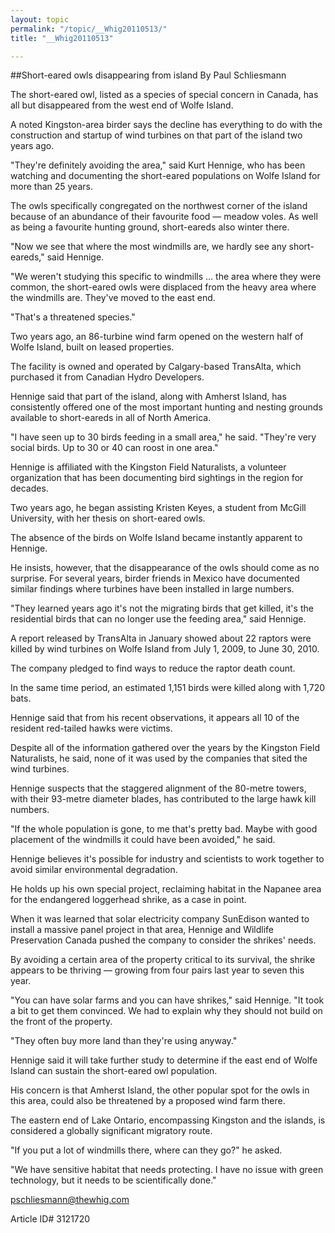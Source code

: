 ```yaml
---
layout: topic
permalink: "/topic/__Whig20110513/"
title: "__Whig20110513"

---
```


##Short-eared owls disappearing from island
By Paul Schliesmann



The short-eared owl, listed as a species of special concern in Canada, has all but disappeared from the west end of Wolfe Island.

A noted Kingston-area birder says the decline has everything to do with the construction and startup of wind turbines on that part of the island two years ago.

"They're definitely avoiding the area," said Kurt Hennige, who has been watching and documenting the short-eared populations on Wolfe Island for more than 25 years.

The owls specifically congregated on the northwest corner of the island because of an abundance of their favourite food — meadow voles. As well as being a favourite hunting ground, short-eareds also winter there.

"Now we see that where the most windmills are, we hardly see any short-eareds," said Hennige.

"We weren't studying this specific to windmills … the area where they were common, the short-eared owls were displaced from the heavy area where the windmills are. They've moved to the east end.

"That's a threatened species."

Two years ago, an 86-turbine wind farm opened on the western half of Wolfe Island, built on leased properties.

The facility is owned and operated by Calgary-based Trans­Alta, which purchased it from Canadian Hydro Developers.

Hennige said that part of the island, along with Amherst Island, has consistently offered one of the most important hunting and nesting grounds available to short-eareds in all of North America.

"I have seen up to 30 birds feeding in a small area," he said. "They're very social birds. Up to 30 or 40 can roost in one area."

Hennige is affiliated with the Kingston Field Naturalists, a volunteer organization that has been documenting bird sightings in the region for decades.

Two years ago, he began assisting Kristen Keyes, a student from McGill University, with her thesis on short-eared owls.

The absence of the birds on Wolfe Island became instantly apparent to Hennige.

He insists, however, that the disappearance of the owls should come as no surprise. For several years, birder friends in Mexico have documented similar findings where turbines have been installed in large numbers.

"They learned years ago it's not the migrating birds that get killed, it's the residential birds that can no longer use the feeding area," said Hennige.

A report released by TransAlta in January showed about 22 raptors were killed by wind turbines on Wolfe Island from July 1, 2009, to June 30, 2010.

The company pledged to find ways to reduce the raptor death count.

In the same time period, an estimated 1,151 birds were killed along with 1,720 bats.

Hennige said that from his recent observations, it appears all 10 of the resident red-tailed hawks were victims.

Despite all of the information gathered over the years by the Kingston Field Naturalists, he said, none of it was used by the companies that sited the wind turbines.

Hennige suspects that the staggered alignment of the 80-metre towers, with their 93-metre diameter blades, has contributed to the large hawk kill numbers.

"If the whole population is gone, to me that's pretty bad. Maybe with good placement of the windmills it could have been avoided," he said.

Hennige believes it's possible for industry and scientists to work together to avoid similar environmental degradation.

He holds up his own special project, reclaiming habitat in the Napanee area for the endangered loggerhead shrike, as a case in point.

When it was learned that solar electricity company SunEdison wanted to install a massive panel project in that area, Hennige and Wildlife Preservation Canada pushed the company to consider the shrikes' needs.

By avoiding a certain area of the property critical to its survival, the shrike appears to be thriving — growing from four pairs last year to seven this year.

"You can have solar farms and you can have shrikes," said Hennige. "It took a bit to get them convinced. We had to explain why they should not build on the front of the property.

"They often buy more land than they're using anyway."

Hennige said it will take further study to determine if the east end of Wolfe Island can sustain the short-eared owl population.

His concern is that Amherst Island, the other popular spot for the owls in this area, could also be threatened by a proposed wind farm there.

The eastern end of Lake Ontario, encompassing Kingston and the islands, is considered a globally significant migratory route.

"If you put a lot of windmills there, where can they go?" he asked.

"We have sensitive habitat that needs protecting. I have no issue with green technology, but it needs to be scientifically done."



pschliesmann@thewhig.com


Article ID# 3121720

